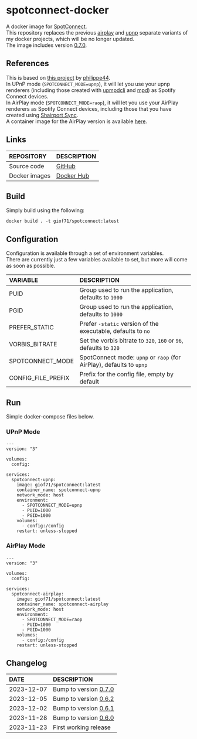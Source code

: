 # spotconnect-docker

A docker image for [SpotConnect](https://github.com/philippe44/SpotConnect).  
This repository replaces the previous [airplay](https://github.com/GioF71/spotconnect-airplay-docker) and [upnp](https://github.com/GioF71/spotconnect-upnp-docker) separate variants of my docker projects, which will be no longer updated.  
The image includes version [0.7.0](https://github.com/philippe44/SpotConnect/releases/tag/0.7.0).  

## References

This is based on [this project](https://github.com/philippe44/SpotConnect) by [philippe44](https://github.com/philippe44).  
In UPnP mode (`SPOTCONNECT_MODE=upnp`), it will let you use your upnp renderers (including those created with [upmpdcli](https://github.com/GioF71/upmpdcli-docker) and [mpd](https://github.com/giof71/mpd-alsa-docker)) as Spotify Connect devices.  
In AirPlay mode (`SPOTCONNECT_MODE=raop`), it will let you use your AirPlay renderers as Spotify Connect devices, including those that you have created using [Shairport Sync](https://github.com/mikebrady/shairport-sync).  
A container image for the AirPlay version is available [here](https://github.com/GioF71/spotconnect-airplay-docker).  

## Links

REPOSITORY|DESCRIPTION
:---|:---
Source code|[GitHub](https://github.com/GioF71/spotconnect-docker)
Docker images|[Docker Hub](https://hub.docker.com/r/giof71/spotconnect)

## Build

Simply build using the following:

```
docker build . -t giof71/spotconnect:latest
```

## Configuration

Configuration is available through a set of environment variables.  
There are currently just a few variables available to set, but more will come as soon as possible.  

VARIABLE|DESCRIPTION
:---|:---
PUID|Group used to run the application, defaults to `1000`
PGID|Group used to run the application, defaults to `1000`
PREFER_STATIC|Prefer `-static` version of the executable, defaults to `no`
VORBIS_BITRATE|Set the vorbis bitrate to `320`, `160` or `96`, defaults to `320`
SPOTCONNECT_MODE|SpotConnect mode: `upnp` or `raop` (for AirPlay), defaults to `upnp`
CONFIG_FILE_PREFIX|Prefix for the config file, empty by default

## Run

Simple docker-compose files below.  

### UPnP Mode

```
---
version: "3"

volumes:
  config:

services:
  spotconnect-upnp:
    image: giof71/spotconnect:latest
    container_name: spotconnect-upnp
    network_mode: host
    environment:
      - SPOTCONNECT_MODE=upnp
      - PUID=1000
      - PGID=1000
    volumes:
      - config:/config
    restart: unless-stopped
```

### AirPlay Mode

```
---
version: "3"

volumes:
  config:

services:
  spotconnect-airplay:
    image: giof71/spotconnect:latest
    container_name: spotconnect-airplay
    network_mode: host
    environment:
      - SPOTCONNECT_MODE=raop
      - PUID=1000
      - PGID=1000
    volumes:
      - config:/config
    restart: unless-stopped
```

## Changelog

DATE|DESCRIPTION
:---|:---
2023-12-07|Bump to version [0.7.0](https://github.com/philippe44/SpotConnect/releases/tag/0.7.0)
2023-12-05|Bump to version [0.6.2](https://github.com/philippe44/SpotConnect/releases/tag/0.6.2)
2023-12-02|Bump to version [0.6.1](https://github.com/philippe44/SpotConnect/releases/tag/0.6.1)
2023-11-28|Bump to version [0.6.0](https://github.com/philippe44/SpotConnect/releases/tag/0.6.0)
2023-11-23|First working release
